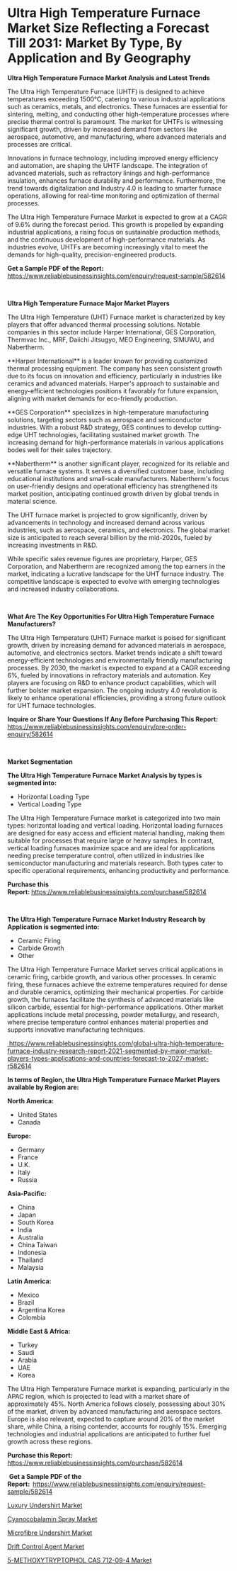 <p><h1>Ultra High Temperature Furnace Market Size Reflecting a Forecast Till 2031: Market By Type, By Application and By Geography</h1></p><p><strong>Ultra High Temperature Furnace Market Analysis and Latest Trends</strong></p>
<p><p>The Ultra High Temperature Furnace (UHTF) is designed to achieve temperatures exceeding 1500°C, catering to various industrial applications such as ceramics, metals, and electronics. These furnaces are essential for sintering, melting, and conducting other high-temperature processes where precise thermal control is paramount. The market for UHTFs is witnessing significant growth, driven by increased demand from sectors like aerospace, automotive, and manufacturing, where advanced materials and processes are critical.</p><p>Innovations in furnace technology, including improved energy efficiency and automation, are shaping the UHTF landscape. The integration of advanced materials, such as refractory linings and high-performance insulation, enhances furnace durability and performance. Furthermore, the trend towards digitalization and Industry 4.0 is leading to smarter furnace operations, allowing for real-time monitoring and optimization of thermal processes.</p><p>The Ultra High Temperature Furnace Market is expected to grow at a CAGR of 9.6% during the forecast period. This growth is propelled by expanding industrial applications, a rising focus on sustainable production methods, and the continuous development of high-performance materials. As industries evolve, UHTFs are becoming increasingly vital to meet the demands for high-quality, precision-engineered products.</p></p>
<p><strong>Get a Sample PDF of the Report:&nbsp;</strong> <a href="https://www.reliablebusinessinsights.com/enquiry/request-sample/582614?utm_campaign=1119&utm_medium=2&utm_source=Github&utm_content=ia&utm_term=27092024&utm_id=ultra-high-temperature-furnace">https://www.reliablebusinessinsights.com/enquiry/request-sample/582614</a></p>
<p>&nbsp;</p>
<p><strong>Ultra High Temperature Furnace Major Market Players</strong></p>
<p><p>The Ultra High Temperature (UHT) Furnace market is characterized by key players that offer advanced thermal processing solutions. Notable companies in this sector include Harper International, GES Corporation, Thermvac Inc., MRF, Daiichi Jitsugyo, MEO Engineering, SIMUWU, and Nabertherm.</p><p>**Harper International** is a leader known for providing customized thermal processing equipment. The company has seen consistent growth due to its focus on innovation and efficiency, particularly in industries like ceramics and advanced materials. Harper's approach to sustainable and energy-efficient technologies positions it favorably for future expansion, aligning with market demands for eco-friendly production.</p><p>**GES Corporation** specializes in high-temperature manufacturing solutions, targeting sectors such as aerospace and semiconductor industries. With a robust R&D strategy, GES continues to develop cutting-edge UHT technologies, facilitating sustained market growth. The increasing demand for high-performance materials in various applications bodes well for their sales trajectory.</p><p>**Nabertherm** is another significant player, recognized for its reliable and versatile furnace systems. It serves a diversified customer base, including educational institutions and small-scale manufacturers. Nabertherm's focus on user-friendly designs and operational efficiency has strengthened its market position, anticipating continued growth driven by global trends in material science.</p><p>The UHT furnace market is projected to grow significantly, driven by advancements in technology and increased demand across various industries, such as aerospace, ceramics, and electronics. The global market size is anticipated to reach several billion by the mid-2020s, fueled by increasing investments in R&D.</p><p>While specific sales revenue figures are proprietary, Harper, GES Corporation, and Nabertherm are recognized among the top earners in the market, indicating a lucrative landscape for the UHT furnace industry. The competitive landscape is expected to evolve with emerging technologies and increased industry collaborations.</p></p>
<p>&nbsp;</p>
<p><strong>What Are The Key Opportunities For Ultra High Temperature Furnace Manufacturers?</strong></p>
<p><p>The Ultra High Temperature (UHT) Furnace market is poised for significant growth, driven by increasing demand for advanced materials in aerospace, automotive, and electronics sectors. Market trends indicate a shift toward energy-efficient technologies and environmentally friendly manufacturing processes. By 2030, the market is expected to expand at a CAGR exceeding 6%, fueled by innovations in refractory materials and automation. Key players are focusing on R&D to enhance product capabilities, which will further bolster market expansion. The ongoing industry 4.0 revolution is likely to enhance operational efficiencies, providing a strong future outlook for UHT furnace technologies.</p></p>
<p><strong>Inquire or Share Your Questions If Any Before Purchasing This Report:</strong> <a href="https://www.reliablebusinessinsights.com/enquiry/pre-order-enquiry/582614?utm_campaign=1119&utm_medium=2&utm_source=Github&utm_content=ia&utm_term=27092024&utm_id=ultra-high-temperature-furnace">https://www.reliablebusinessinsights.com/enquiry/pre-order-enquiry/582614</a></p>
<p>&nbsp;</p>
<p><strong>Market Segmentation</strong></p>
<p><strong>The Ultra High Temperature Furnace Market Analysis by types is segmented into:</strong></p>
<p><ul><li>Horizontal Loading Type</li><li>Vertical Loading Type</li></ul></p>
<p><p>The Ultra High Temperature Furnace market is categorized into two main types: horizontal loading and vertical loading. Horizontal loading furnaces are designed for easy access and efficient material handling, making them suitable for processes that require large or heavy samples. In contrast, vertical loading furnaces maximize space and are ideal for applications needing precise temperature control, often utilized in industries like semiconductor manufacturing and materials research. Both types cater to specific operational requirements, enhancing productivity and performance.</p></p>
<p><strong>Purchase this Report:&nbsp;</strong><a href="https://www.reliablebusinessinsights.com/purchase/582614?utm_campaign=1119&utm_medium=2&utm_source=Github&utm_content=ia&utm_term=27092024&utm_id=ultra-high-temperature-furnace">https://www.reliablebusinessinsights.com/purchase/582614</a></p>
<p>&nbsp;</p>
<p><strong>The Ultra High Temperature Furnace Market Industry Research by Application is segmented into:</strong></p>
<p><ul><li>Ceramic Firing</li><li>Carbide Growth</li><li>Other</li></ul></p>
<p><p>The Ultra High Temperature Furnace Market serves critical applications in ceramic firing, carbide growth, and various other processes. In ceramic firing, these furnaces achieve the extreme temperatures required for dense and durable ceramics, optimizing their mechanical properties. For carbide growth, the furnaces facilitate the synthesis of advanced materials like silicon carbide, essential for high-performance applications. Other market applications include metal processing, powder metallurgy, and research, where precise temperature control enhances material properties and supports innovative manufacturing techniques.</p></p>
<p><a href="https://www.reliablebusinessinsights.com/global-ultra-high-temperature-furnace-industry-research-report-2021-segmented-by-major-market-players-types-applications-and-countries-forecast-to-2027-market-r582614?utm_campaign=1119&utm_medium=2&utm_source=Github&utm_content=ia&utm_term=27092024&utm_id=ultra-high-temperature-furnace">&nbsp;https://www.reliablebusinessinsights.com/global-ultra-high-temperature-furnace-industry-research-report-2021-segmented-by-major-market-players-types-applications-and-countries-forecast-to-2027-market-r582614</a></p>
<p><strong>In terms of Region, the Ultra High Temperature Furnace Market Players available by Region are:</strong></p>
<p>
    <p> <strong> North America: </strong>
        <ul>
            <li>United States</li>
            <li>Canada</li>
        </ul>
        </p> 
    <p> <strong> Europe: </strong>
        <ul>
            <li>Germany</li>
            <li>France</li>
            <li>U.K.</li>
            <li>Italy</li>
            <li>Russia</li>
        </ul>
        </p> 
    <p> <strong> Asia-Pacific: </strong>
        <ul>
            <li>China</li>
            <li>Japan</li>
            <li>South Korea</li>
            <li>India</li>
            <li>Australia</li>
            <li>China Taiwan</li>
            <li>Indonesia</li>
            <li>Thailand</li>
            <li>Malaysia</li>
        </ul>
        </p> 
    <p> <strong> Latin America: </strong>
        <ul>
            <li>Mexico</li>
            <li>Brazil</li>
            <li>Argentina Korea</li>
            <li>Colombia</li>
        </ul>
        </p> 
    <p> <strong> Middle East & Africa: </strong>
        <ul>
            <li>Turkey</li>
            <li>Saudi</li>
            <li>Arabia</li>
            <li>UAE</li>
            <li>Korea</li>
        </ul>
    </p>
    </p>
<p><p>The Ultra High Temperature Furnace market is expanding, particularly in the APAC region, which is projected to lead with a market share of approximately 45%. North America follows closely, possessing about 30% of the market, driven by advanced manufacturing and aerospace sectors. Europe is also relevant, expected to capture around 20% of the market share, while China, a rising contender, accounts for roughly 15%. Emerging technologies and industrial applications are anticipated to further fuel growth across these regions.</p></p>
<p><strong>Purchase this Report: </strong><a href="https://www.reliablebusinessinsights.com/purchase/582614?utm_campaign=1119&utm_medium=2&utm_source=Github&utm_content=ia&utm_term=27092024&utm_id=ultra-high-temperature-furnace">https://www.reliablebusinessinsights.com/purchase/582614</a></p>
<p>&nbsp;<strong>Get a Sample PDF of the Report:&nbsp;&nbsp;</strong><a href="https://www.reliablebusinessinsights.com/enquiry/request-sample/582614?utm_campaign=1119&utm_medium=2&utm_source=Github&utm_content=ia&utm_term=27092024&utm_id=ultra-high-temperature-furnace">https://www.reliablebusinessinsights.com/enquiry/request-sample/582614</a></p>
<p><strong></strong></p>
<p><p><a href="https://issuu.com/reportprime-2/docs/luxury-undershirt-market-size-2030._96a98b3dbb9769?utm_campaign=1119&utm_medium=2&utm_source=Github&utm_content=ia&utm_term=27092024&utm_id=ultra-high-temperature-furnace">Luxury Undershirt Market</a></p><p><a href="https://github.com/CordonaCindy/Market-Research-Report-List-1/blob/main/cyanocobalamin-spray-market.md?utm_campaign=1119&utm_medium=2&utm_source=Github&utm_content=ia&utm_term=27092024&utm_id=ultra-high-temperature-furnace">Cyanocobalamin Spray Market</a></p><p><a href="https://issuu.com/reportprime-2/docs/microfibre-undershirt-market-size-2_2adce4ce38a46a?utm_campaign=1119&utm_medium=2&utm_source=Github&utm_content=ia&utm_term=27092024&utm_id=ultra-high-temperature-furnace">Microfibre Undershirt Market</a></p><p><a href="https://www.linkedin.com/pulse/drift-control-agent-market-size-growth-trends-statistics-forecasts-xkrff?utm_campaign=1119&utm_medium=2&utm_source=Github&utm_content=ia&utm_term=27092024&utm_id=ultra-high-temperature-furnace">Drift Control Agent Market</a></p><p><a href="https://github.com/AlbertGonzalez266/Market-Research-Report-List-1/blob/main/5-methoxytryptophol-cas-712-09-4-market.md?utm_campaign=1119&utm_medium=2&utm_source=Github&utm_content=ia&utm_term=27092024&utm_id=ultra-high-temperature-furnace">5-METHOXYTRYPTOPHOL CAS 712-09-4 Market</a></p></p>